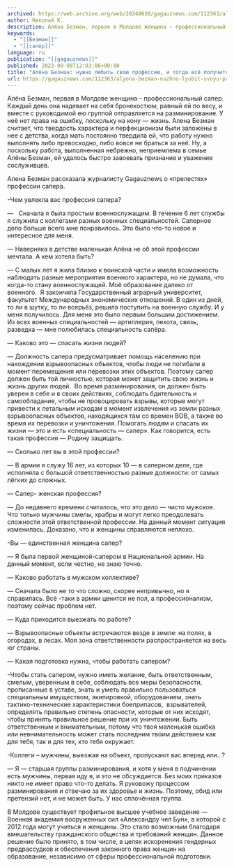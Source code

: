 ```yaml
---
archived: https://web.archive.org/web/20240630/gagauznews.com/112363/alyona-bezman-nuzhno-lyubit-svoyu-professiyu-i-togda-vsyo-poluchitsya.html
author: Николай К.
description: Алёна Безман, первая в Молдове женщина – профессиональный сапер. Каждый день она надевает на себя бронекостюм, равный ей по весу, и вместе с руководимой ею группой отправляется на разминирование. У неё нет права на ошибку, поскольку на кону — жизнь. Алена Безман считает, что твердость характера и перфекционизм были заложены в нее с детства, когда мать постоянно твердила ей, что работу нужно выполнять либо превосходно, либо вовсе не браться за неё. Ну, а поскольку работа, выполненная небрежно, неприемлема в семье Алёны Безман, ей удалось быстро завоевать признание и уважение сослуживцев. Алена Безман рассказала журналисту Gagauznews о «прелестях» профессии сапера. -Чем […]
keywords:
  - "[[Безман]]"
  - "[[сапер]]"
language: ru
publication: "[[gagauznews]]"
published: 2023-09-08T12:03:06+00:00
title: "Алёна Безман: нужно любить свою профессию, и тогда всё получится"
url: https://gagauznews.com/112363/alyona-bezman-nuzhno-lyubit-svoyu-professiyu-i-togda-vsyo-poluchitsya.html
---
```


Алёна Безман, первая в Молдове женщина – профессиональный сапер. Каждый день она надевает на себя бронекостюм, равный ей по весу, и вместе с руководимой ею группой отправляется на разминирование. У неё нет права на ошибку, поскольку на кону — жизнь. Алена Безман считает, что твердость характера и перфекционизм были заложены в нее с детства, когда мать постоянно твердила ей, что работу нужно выполнять либо превосходно, либо вовсе не браться за неё. Ну, а поскольку работа, выполненная небрежно, неприемлема в семье Алёны Безман, ей удалось быстро завоевать признание и уважение сослуживцев.

Алена Безман рассказала журналисту Gagauznews о «прелестях» профессии сапера.

-Чем увлекла вас профессия сапера?

—   Сначала я была простым военнослужащим. В течение 6 лет службы я служила с коллегами разных военных специальностей. Саперное дело больше всего мне понравилось. Это было что-то новое и интересное для меня.

— Наверняка в детстве маленькая Алёна не об этой профессии мечтала. А кем хотела быть?

— С малых лет я жила близко к воинской части и имела возможность наблюдать разные мероприятия военного характера, но не думала, что когда-то стану военнослужащей. Моё образование далеко от военного.  Я закончила Государственный аграрный университет, факультет Международных экономических отношений. В один из дней, то ли в шутку, то ли всерьёз, решила поступить на военную службу. И у меня получилось. Для меня это было первым большим достижением. Из всех военных специальностей — артиллерия, пехота, связь, разведка — мне полюбилась специальность сапёра.

— Каково это — спасать жизни людей?

— Должность сапера предусматривает помощь населению при нахождении взрывоопасных объектов, чтобы люди не погибали в момент перемещения или перевозки этих объектов. Поэтому сапер должен быть той личностью, которая может защитить свою жизнь и жизнь других людей.  Во время разминирования, он должен быть уверен в себе и в своих действиях, соблюдать бдительность и самообладание, чтобы не провоцировать взрывы, которые могут привести к летальным исходам в момент извлечения из земли разных взрывоопасных объектов, находящихся там со времен ВОВ, а также во время их перевозки и уничтожения. Помогать людям и спасать их жизни — это и есть «специальность — сапер». Как говорится, есть такая профессия — Родину защищать.

— Сколько лет вы в этой профессии?

— В армии я служу 16 лет, из которых 10 — в саперном деле, где исполняла с большой ответственностью разные должности: от самых лёгких до сложных.

— Сапер- женская профессия?

— До недавнего времени считалось, что это дело — чисто мужское. Что только мужчины смелы, храбры и могут легко преодолевать сложности этой ответственной профессии. На данный момент ситуация изменилась. Доказано, что и женщины справляются неплохо.

-Вы — единственная женщина сапер?

— Я была первой женщиной-сапером в Национальной армии. На данный момент, если честно, не знаю точно.

— Каково работать в мужском коллективе?

— Сначала было не то что сложно, скорее непривычно, но я справилась. Всё -таки в армии ценится не пол, а профессионализм, поэтому сейчас проблем нет.

— Куда приходится выезжать по работе?

— Взрывоопасные объекты встречаются везде в земле: на полях, в огородах, в лесах. Моя зона ответственности распространяется на весь юг страны.

— Какая подготовка нужна, чтобы работать сапером?

-Чтобы стать сапером, нужно иметь желание, быть ответственным, смелым, уверенным в себе, соблюдать все меры безопасности, прописанные в уставе, знать и уметь правильно пользоваться специальным имуществом, экипировкой, оборудованием, знать тактико-технические характеристики боеприпасов,  взрывателей, определять правильно степень опасности, которые от них исходят, чтобы принять правильное решение при их уничтожении. Быть ответственным и внимательным, потому что твоя маленькая ошибка или невнимательность может стать последним твоим действием как для тебя, так и для тех, кто тебя окружает.

-Коллеги – мужчины, выезжая на объект, пропускают вас вперед или…?

— Я — старшая группы разминирования, и хотя у меня в подчинении есть мужчины, первая иду я, и это не обсуждается. Без моих приказов никто не имеет право что-то делать. Я руковожу процессом разминирования и отвечаю за их здоровье и жизнь. Поэтому, обид или претензий нет, и не может быть. У нас сплочённая группа.

В Молдове существует профильное высшее учебное заведение — Военная академия вооруженных сил «Александру чел Бун», в которой с 2012 года могут учиться и женщины. Это стало возможным благодаря вмешательству гражданского общества и требований женщин. Данное решение было принято, в том числе, в целях искоренения гендерных предрассудков и обеспечения законного права женщин на образование, независимо от сферы профессиональной подготовки.